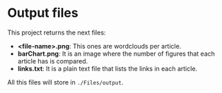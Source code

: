 # Output files

This project returns the next files:
- **\<file-name\>.png**: This ones are wordclouds per article.
- **barChart.png**: It is an image where the number of figures that each article has is compared.
- **links.txt**: It is a plain text file that lists the links in each article.

All this files will store in ```./Files/output```.
